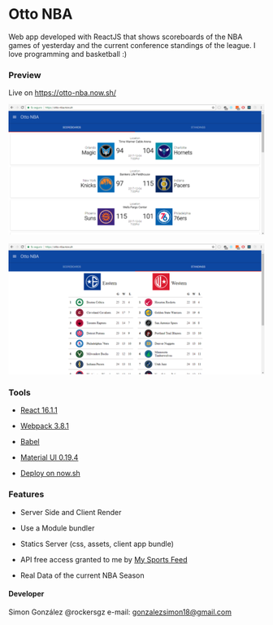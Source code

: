 Otto NBA
=========

Web app developed with ReactJS that shows scoreboards of the NBA games of yesterday and the current conference standings of the league. I love programming and basketball :)

### Preview

Live on https://otto-nba.now.sh/

![Main](screenshots/MainOttoNBA.png?raw=true "Main")

![Standings](screenshots/StandingsOttoNBA.png?raw=true "Standings")

### Tools

 - [React 16.1.1](https://reactjs.org/)

 - [Webpack 3.8.1](https://webpack.js.org/)

 - [Babel](https://babeljs.io/)

 - [Material UI 0.19.4](http://www.material-ui.com)

 - [Deploy on now.sh](https://zeit.co/now)

### Features

 - Server Side and Client Render

 - Use a Module bundler

 - Statics Server (css, assets, client app bundle)

 - API free access granted to me by [My Sports Feed](mysportsfeeds.com/data-feeds/api-docs)

 - Real Data of the current NBA Season

#### Developer
Simon González @rockersgz
e-mail: gonzalezsimon18@gmail.com
